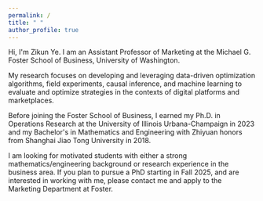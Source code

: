 ```yaml
---
permalink: /
title: " "
author_profile: true
---
```


Hi, I'm Zikun Ye. I am an Assistant Professor of Marketing at the Michael G. Foster School of Business, University of Washington.

My research focuses on developing and leveraging data-driven optimization algorithms, field experiments, causal inference, and machine learning to evaluate and optimize strategies in the contexts of digital platforms and marketplaces.

Before joining the Foster School of Business, I earned my Ph.D. in Operations Research at the University of Illinois Urbana-Champaign in 2023 and my Bachelor's in Mathematics and Engineering with Zhiyuan honors from Shanghai Jiao Tong University in 2018. 

I am looking for motivated students with either a strong mathematics/engineering background or research experience in the business area. If you plan to pursue a PhD starting in Fall 2025, and are interested in working with me, please contact me and apply to the Marketing Department at Foster.

<!---My primary research focuses on data-driven optimization and causal inference with applications in platform operations and revenue management. The goal is to provide actionable policies and operations for online platforms. I’ve had the pleasure of working with platform companies including Kwai, Walmart Global Tech, LIVAD Technology, and DiDi.

<!---I’ve had the pleasure of working with [Kwai](https://www.kwai.com), [Walmart Global Tech](https://tech.walmart.com), [LIVAD](https://www.livad.stream), and [DiDi](https://web.didiglobal.com). --->







